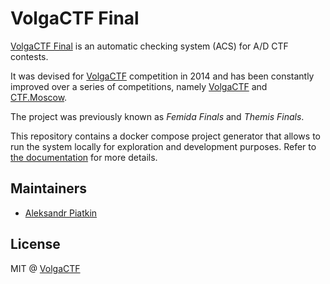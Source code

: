 # VolgaCTF Final

[VolgaCTF Final](https://github.com/VolgaCTF/volgactf-final) is an automatic checking system (ACS) for A/D CTF contests.

It was devised for [VolgaCTF](https://volgactf.ru) competition in 2014 and has been constantly improved over a series of competitions, namely [VolgaCTF](https://ctftime.org/ctf/53) and [CTF.Moscow](https://ctftime.org/ctf/138).

The project was previously known as *Femida Finals* and *Themis Finals*.

This repository contains a docker compose project generator that allows to run the system locally for exploration and development purposes. Refer to [the documentation](generator/README.md) for more details.

## Maintainers

- [Aleksandr Piatkin](https://github.com/aspyatkin)

## License
MIT @ [VolgaCTF](https://github.com/VolgaCTF)
